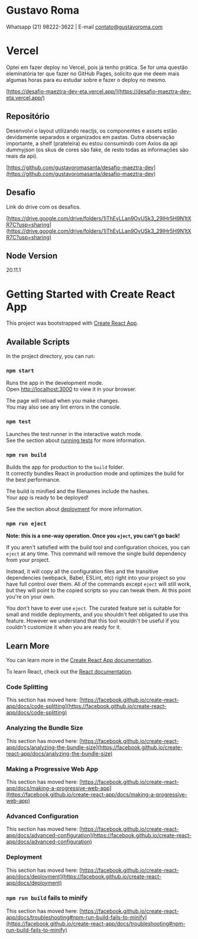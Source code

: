 # Gustavo Roma

Whatsapp (21) 98222-3622 | E-mail contato@gustavoroma.com

# Vercel

Optei em fazer deploy no Vercel, pois já tenho prática. Se for uma questão eleminatória ter que fazer no GitHub Pages, solicito que me deem mais algumas horas para eu estudar sobre e fazer o deploy no mesmo.

[https://desafio-maeztra-dev-eta.vercel.app/](https://desafio-maeztra-dev-eta.vercel.app/)

## Repositório

Desenvolvi o layout utilizando reactjs, os componentes e assets estão devidamente separados e organizados em pastas. 
Outra observação importante, a shelf (prateleira) eu estou consumindo com Axios da api dummyjson (os skus de cores são fake, de resto todas as informações são reais da api).

[https://github.com/gustavoromasanta/desafio-maeztra-dev](https://github.com/gustavoromasanta/desafio-maeztra-dev)

## Desafio

Link do drive com os desafios.

[https://drive.google.com/drive/folders/1iThEvLLan9OvUSk3_29IHr5H9N1tXR7C?usp=sharing](https://drive.google.com/drive/folders/1iThEvLLan9OvUSk3_29IHr5H9N1tXR7C?usp=sharing)

## Node Version

20.11.1

# Getting Started with Create React App

This project was bootstrapped with [Create React App](https://github.com/facebook/create-react-app).

## Available Scripts

In the project directory, you can run:

### `npm start`

Runs the app in the development mode.\
Open [http://localhost:3000](http://localhost:3000) to view it in your browser.

The page will reload when you make changes.\
You may also see any lint errors in the console.

### `npm test`

Launches the test runner in the interactive watch mode.\
See the section about [running tests](https://facebook.github.io/create-react-app/docs/running-tests) for more information.

### `npm run build`

Builds the app for production to the `build` folder.\
It correctly bundles React in production mode and optimizes the build for the best performance.

The build is minified and the filenames include the hashes.\
Your app is ready to be deployed!

See the section about [deployment](https://facebook.github.io/create-react-app/docs/deployment) for more information.

### `npm run eject`

**Note: this is a one-way operation. Once you `eject`, you can't go back!**

If you aren't satisfied with the build tool and configuration choices, you can `eject` at any time. This command will remove the single build dependency from your project.

Instead, it will copy all the configuration files and the transitive dependencies (webpack, Babel, ESLint, etc) right into your project so you have full control over them. All of the commands except `eject` will still work, but they will point to the copied scripts so you can tweak them. At this point you're on your own.

You don't have to ever use `eject`. The curated feature set is suitable for small and middle deployments, and you shouldn't feel obligated to use this feature. However we understand that this tool wouldn't be useful if you couldn't customize it when you are ready for it.

## Learn More

You can learn more in the [Create React App documentation](https://facebook.github.io/create-react-app/docs/getting-started).

To learn React, check out the [React documentation](https://reactjs.org/).

### Code Splitting

This section has moved here: [https://facebook.github.io/create-react-app/docs/code-splitting](https://facebook.github.io/create-react-app/docs/code-splitting)

### Analyzing the Bundle Size

This section has moved here: [https://facebook.github.io/create-react-app/docs/analyzing-the-bundle-size](https://facebook.github.io/create-react-app/docs/analyzing-the-bundle-size)

### Making a Progressive Web App

This section has moved here: [https://facebook.github.io/create-react-app/docs/making-a-progressive-web-app](https://facebook.github.io/create-react-app/docs/making-a-progressive-web-app)

### Advanced Configuration

This section has moved here: [https://facebook.github.io/create-react-app/docs/advanced-configuration](https://facebook.github.io/create-react-app/docs/advanced-configuration)

### Deployment

This section has moved here: [https://facebook.github.io/create-react-app/docs/deployment](https://facebook.github.io/create-react-app/docs/deployment)

### `npm run build` fails to minify

This section has moved here: [https://facebook.github.io/create-react-app/docs/troubleshooting#npm-run-build-fails-to-minify](https://facebook.github.io/create-react-app/docs/troubleshooting#npm-run-build-fails-to-minify)
